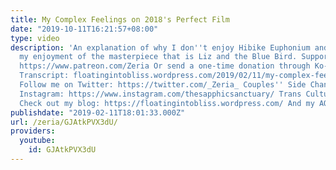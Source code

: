 ```yaml
---
title: My Complex Feelings on 2018's Perfect Film
date: "2019-10-11T16:21:57+08:00"
type: video
description: 'An explanation of why I don''t enjoy Hibike Euphonium and how that limits
  my enjoyment of the masterpiece that is Liz and the Blue Bird. Support me on Patreon:
  https://www.patreon.com/Zeria Or send a one-time donation through Ko-Fi: https://ko-fi.com/zeria_
  Transcript: floatingintobliss.wordpress.com/2019/02/11/my-complex-feelings-on-2018s-perfect-film/
  Follow me on Twitter: https://twitter.com/_Zeria_ Couples'' Side Channel: https://www.youtube.com/channel/UC9mvbU-HNjLzYqx8ZiHsdBw
  Instagram: https://www.instagram.com/thesapphicsanctuary/ Trans Culture Club: https://www.youtube.com/channel/UCfmDm5OvKcDrDKb3F8sxVrw
  Check out my blog: https://floatingintobliss.wordpress.com/ And my AO3 page: https://archiveofourown.org/users/Zeria/works'
publishdate: "2019-02-11T18:01:33.000Z"
url: /zeria/GJAtkPVX3dU/
providers:
  youtube:
    id: GJAtkPVX3dU
---
```

